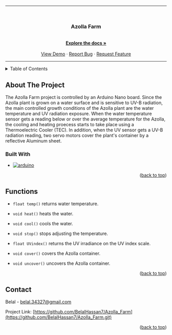 <a name="readme-top"></a>
<hr>
<br />
<div align="center">
  <a href="https://github.com/BelalHassan7/Azolla_Farm">
  </a>
<h3 align="center">Azolla Farm</h3>
  <p align="center">
    <br />
    <a href="https://github.com/BelalHassan7/Azolla_Farm"><strong>Explore the docs »</strong></a>
    <br />
    <br />
    <a href="https://github.com/BelalHassan7/Azolla_Farm">View Demo</a>
    ·
    <a href="https://github.com/BelalHassan7/Azolla_Farm/issues">Report Bug</a>
    ·
    <a href="https://github.com/BelalHassan7/Azolla_Farm/issues">Request Feature</a>
  </p>
</div>
<hr>


<details>
  <summary>Table of Contents</summary>
  <ol>
    <li>
      <a href="#About-The-Project">About The Project</a>
      <ul>
        <li><a href="#Built-With">Built With</a></li>
      </ul>
    </li>
    <li>
      <a href="#Functionss">Functions</a>
    </li>
    <li><a href="#Contact">Contact</a></li>
  </ol>
</details>

## About The Project
The Azolla Farm project is controlled by an Arduino Nano board. Since the Azolla plant is grown on a water surface and is sensitive to UV-B radiation, 
the main controlled growth conditions of the Azolla plant are the water temperature and UV radiation exposure. When the water temperature sensor gets
a reading below or over the average temperature for the Azolla, the cooling and heating proecess starts to take place using a Thermoelectric Cooler (TEC).
In addition, when the UV sensor gets a UV-B radiation reading, two servo motors cover the plant's container by a reflective Aluminum sheet.

### Built With

* [![arduino][arduino.js]][arduino-url]
<p align="right">(<a href="#readme-top">back to top</a>)

## Functions

* `float temp()` returns water temperature.

* `void heat()` heats the water.

* `void cool()` cools the water.

* `void stop()` stops adjusting the temperature.

* `float UVindex()` returns the UV irradiance on the UV index scale.

* `void cover()` covers the Azolla container.

* `void uncover()` uncovers the Azolla container.

<p align="right">(<a href="#readme-top">back to top</a>)</p>

## Contact

Belal - belal.34327@gmail.com

Project Link: [https://github.com/BelalHassan7/Azolla_Farm](https://github.com/BelalHassan7/Azolla_Farm.git)
<p align="right">(<a href="#readme-top">back to top</a>)</p>

[arduino.js]: https://img.shields.io/badge/Arduino-00878F?logo=arduino&logoColor=fff&style=flat
[arduino-url]: https://www.arduino.cc
[esp.js]: https://img.shields.io/badge/Espressif-E7352C?logo=espressif&logoColor=fff&style=flat
[esp-url]: https://www.espressif.com
[fb.js]: https://img.shields.io/badge/Firebase-FFCA28?logo=firebase&logoColor=000&style=flat
[fb-url]: https://firebase.google.com
